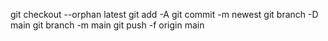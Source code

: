 git checkout --orphan latest
git add -A
git commit -m newest
git branch -D main
git branch -m main
git push -f origin main